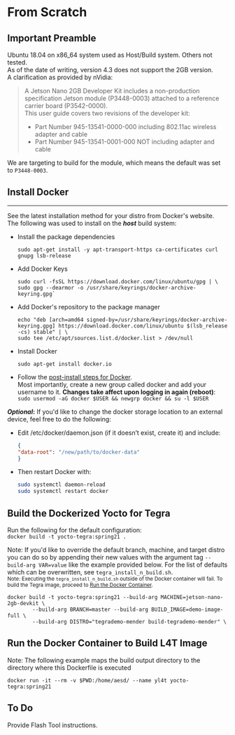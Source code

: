 
# From Scratch  

## Important Preamble

Ubuntu 18.04 on x86_64 system used as Host/Build system. Others not tested.  
As of the date of writing, version 4.3 does not support the 2GB version.  
A clarification as provided by nVidia:  
> A Jetson Nano 2GB Developer Kit includes a non-production specification Jetson module (P3448-0003) attached to a reference carrier board (P3542-0000).  
> This user guide covers two revisions of the developer kit:  
>
> * Part Number 945-13541-0000-000 including 802.11ac wireless adapter and cable  
> * Part Number 945-13541-0001-000 NOT including adapter and cable  

We are targeting to build for the module, which means the default was set to `P3448-0003`.  

## Install Docker  

---
See the latest installation method for your distro from Docker's website.  
The following was used to install on the **_host_** build system:  

* Install the package dependencies

    ```shell
    sudo apt-get install -y apt-transport-https ca-certificates curl gnupg lsb-release
    ```

* Add Docker Keys  

    ```shell
    sudo curl -fsSL https://download.docker.com/linux/ubuntu/gpg | \
    sudo gpg --dearmor -o /usr/share/keyrings/docker-archive-keyring.gpg`
    ```

* Add Docker's repository to the package manager

    ```shell
    echo "deb [arch=amd64 signed-by=/usr/share/keyrings/docker-archive-keyring.gpg] https://download.docker.com/linux/ubuntu $(lsb_release -cs) stable" | \
    sudo tee /etc/apt/sources.list.d/docker.list > /dev/null
    ```

* Install Docker

    ```shell
    sudo apt-get install docker.io
    ```

* Follow the [post-install steps for Docker](https://docs.docker.com/engine/install/linux-postinstall/). </br>
Most importantly, create a new group called docker and add your username to it. **Changes take affect upon logging in again (reboot)**: </br>
`sudo usermod -aG docker $USER && newgrp docker && su -l $USER`  

**_Optional_:** If you'd like to change the docker storage location to an external device, feel free to do the following:  

* Edit /etc/docker/daemon.json (if it doesn’t exist, create it) and include:

    ```json
    {
    "data-root": "/new/path/to/docker-data"
    }
    ```

* Then restart Docker with:

    ```bash
    sudo systemctl daemon-reload
    sudo systemctl restart docker
    ```

## Build the Dockerized Yocto for Tegra

Run the following for the default configuration:  
`docker build -t yocto-tegra:spring21 .`  

Note: If you'd like to override the default branch, machine, and target distro you can do so by appending their new values with the argument tag `--build-arg VAR=value` like the example provided below. For the list of defaults which can be overwritten, see `tegra_install_n_build.sh`.  
<sub>Note: Executing the `tegra_install_n_build.sh` outside of the Docker container will fail. To build the Tegra image, proceed to [Run the Docker Container](#Run-the-Docker-Container).</sub>  

```shell
docker build -t yocto-tegra:spring21 --build-arg MACHINE=jetson-nano-2gb-devkit \
        --build-arg BRANCH=master --build-arg BUILD_IMAGE=demo-image-full \
        --build-arg DISTRO="tegrademo-mender build-tegrademo-mender" \
```

<!-- 
## Install the SDK

Install the included SDK through the newly created Docker instance:  
`sudo apt-get install -y ./sdkmanager_1.4.1-7402_amd64.deb`

Upon running the follow command, you will be given a link to follow for you to log into your nVidia account and afirm permissions to install. Adjust the variables to meet your environment/target's needs.  

```shell
docker run -it --rm --privileged -v /dev/bus/usb:/dev/bus/usb -v $PWD:/home/aesd/ \
    --name yl4t yocto-tegra:spring21 sdkmanager --cli install --staylogin true \
    --product Jetson --version 4.5.1 --targetos Linux --host true --target P3448-0003 \
    --flash skip --additionalsdk TensorFlow --select "Jetson OS" --select "Jetson SDK Components" \
    --license accept --datacollection disable --downloadfolder /media/aesd/yocto/sdk_downloads \
    --targetimagefolder /media/aesd/yocto/nvidia/nvidia_sdk/
```

<sub>Note: As of the date of writing, version 4.3 does not support the 2GB version listed above. Prior 4GB models may have success; our 2GB models did no.</sub>

**! Important clarification as provided by nVidia:**
> A Jetson Nano 2GB Developer Kit includes a non-production specification Jetson module (P3448-0003) attached to a reference carrier board (P3542-0000).  
> This user guide covers two revisions of the developer kit:  
>
> * Part Number 945-13541-0000-000 including 802.11ac wireless adapter and cable  
> * Part Number 945-13541-0001-000 NOT including adapter and cable  

We are targeting to build for the module, which means we use `P3448-0003` during our target selection.   -->

## Run the Docker Container to Build L4T Image  

Note: The following example maps the build output directory to the directory where this Dockerfile is executed  

`docker run -it --rm -v $PWD:/home/aesd/ --name yl4t yocto-tegra:spring21`

## To Do

Provide Flash Tool instructions.
